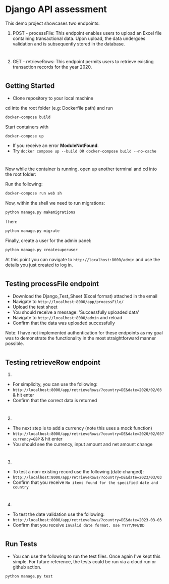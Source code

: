 # Django API assessment 

This demo project showcases two endpoints:

1. POST - processFile: This endpoint enables users to upload an Excel file containing transactional data. Upon upload, the data undergoes validation and is subsequently stored in the database.
#
2. GET - retrieveRows: This endpoint permits users to retrieve existing transaction records for the year 2020.
 
#
## Getting Started

- Clone repository to your local machine 


cd into the root folder (e.g: Dockerfile path) and run
```bash
docker-compose build  
```

Start containers with
```bash
docker-compose up 
```
- If you receive an error **ModuleNotFound**. 
- Try `docker compose up --build OR docker-compose build --no-cache`
#
Now while the container is running, open up another terminal and cd into the root folder:

Run the following:
```bash
docker-compose run web sh
```
Now, within the shell we need to run migrations:
```bash
python manage.py makemigrations
```
Then:
```bash
python manage.py migrate
```

Finally, create a user for the admin panel:
```bash
python manage.py createsuperuser
```

At this point you can navigate to
`http://localhost:8000/admin` and use the details you just created to log in.
#
## Testing processFile endpoint

- Download the Django_Test_Sheet (Excel format) attached in the email
- Navigate to `http://localhost:8000/app/processFile/`
- Upload the test sheet 
- You should receive a message: 'Successfully uploaded data'
- Navigate to `http://localhost:8000/admin` and reload
- Confirm that the data was uploaded successfully

Note: I have not implemented authentication for these endpoints as my goal was to demonstrate the functionality in the most straightforward manner possible.
#
## Testing retrieveRow endpoint

1.
- For simplicity, you can use the following:
- `http://localhost:8000/app/retrieveRows/?country=DE&date=2020/02/03` & hit enter
- Confirm that the correct data is returned
#
2.
- The next step is to add a currency (note this uses a mock function)
- `http://localhost:8000/app/retrieveRows/?country=DE&date=2020/02/03?currency=GBP` & hit enter
- You should see the currency, input amount and net amount change
#
3.
- To test a non-existing record use the following (date changed):
- `http://localhost:8000/app/retrieveRows/?country=DE&date=2023/03/03`
- Confirm that you receive `No items found for the specified date and country`
#
4. 
- To test the date validation use the following: 
- `http://localhost:8000/app/retrieveRows/?country=DE&date=2023-03-03`
- Confirm that you receive `Invalid date format. Use YYYY/MM/DD`
#
## Run Tests
- You can use the following to run the test files. Once again I've kept this simple. For future reference, the tests could be run via a cloud run or github action. 
```bash
python manage.py test
```
